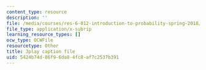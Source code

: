 ```yaml
---
content_type: resource
description: ''
file: /media/courses/res-6-012-introduction-to-probability-spring-2018/5424b74d86f96da84fc8af7c2537b391_LJuVb-sxzoo.srt
file_type: application/x-subrip
learning_resource_types: []
ocw_type: OCWFile
resourcetype: Other
title: 3play caption file
uid: 5424b74d-86f9-6da8-4fc8-af7c2537b391
---
```

